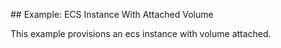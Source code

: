 ## Example: ECS Instance With Attached Volume

This example provisions an ecs instance with volume attached.
